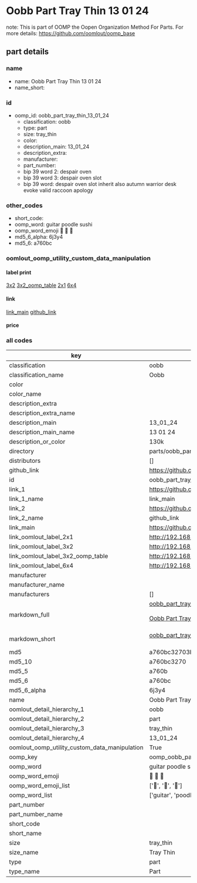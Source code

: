 # Oobb Part Tray Thin 13 01 24  

note: This is part of OOMP the Oopen Organization Method For Parts. For more details: https://github.com/oomlout/oomp_base

##  part details





### name
* name: Oobb Part Tray Thin 13 01 24
* name_short: 
### id
* oomp_id: oobb_part_tray_thin_13_01_24
  * classification: oobb
  * type: part
  * size: tray_thin
  * color: 
  * description_main: 13_01_24
  * description_extra: 
  * manufacturer: 
  * part_number: 
  * bip 39 word 2: despair oven
  * bip 39 word 3: despair oven slot
  * bip 39 word: despair oven slot inherit also autumn warrior desk evoke valid raccoon apology

### other_codes
* short_code: 
* oomp_word: guitar poodle sushi
* oomp_word_emoji :guitar: :poodle: :sushi:
* md5_6_alpha: 6j3y4
* md5_6: a760bc






### oomlout_oomp_utility_custom_data_manipulation
#### label print
[3x2](http://192.168.1.245:1112/?label=oomp%206j3y4)
[3x2_oomp_table](http://192.168.1.107:1112/?label=oomp%206j3y4)
[2x1](http://192.168.1.242:1112/?label=oomp%206j3y4)
[6x4](http://192.168.1.55:1112/?label=oomp%206j3y4)    

#### link

[link_main](https://github.com/oomlout/oomlout_oomp_current_version_messy/tree/main/parts/oobb_part_tray_thin_13_01_24) [github_link](https://github.com/oomlout/oomlout_oomp_part_src/tree/main/parts/oobb_part_tray_thin_13_01_24)                             

#### price







### all codes 
| key | value |  
| --- | --- |  
| classification | oobb |  
| classification_name | Oobb |  
| color |  |  
| color_name |  |  
| description_extra |  |  
| description_extra_name |  |  
| description_main | 13_01_24 |  
| description_main_name | 13 01 24 |  
| description_or_color | 130k |  
| directory | parts/oobb_part_tray_thin_13_01_24 |  
| distributors | [] |  
| github_link | https://github.com/oomlout/oomlout_oomp_part_src/tree/main/parts/oobb_part_tray_thin_13_01_24 |  
| id | oobb_part_tray_thin_13_01_24 |  
| link_1 | https://github.com/oomlout/oomlout_oomp_current_version_messy/tree/main/parts/oobb_part_tray_thin_13_01_24 |  
| link_1_name | link_main |  
| link_2 | https://github.com/oomlout/oomlout_oomp_part_src/tree/main/parts/oobb_part_tray_thin_13_01_24 |  
| link_2_name | github_link |  
| link_main | https://github.com/oomlout/oomlout_oomp_current_version_messy/tree/main/parts/oobb_part_tray_thin_13_01_24 |  
| link_oomlout_label_2x1 | http://192.168.1.242:1112/?label=oomp%206j3y4 |  
| link_oomlout_label_3x2 | http://192.168.1.245:1112/?label=oomp%206j3y4 |  
| link_oomlout_label_3x2_oomp_table | http://192.168.1.107:1112/?label=oomp%206j3y4 |  
| link_oomlout_label_6x4 | http://192.168.1.55:1112/?label=oomp%206j3y4 |  
| manufacturer |  |  
| manufacturer_name |  |  
| manufacturers | [] |  
| markdown_full | [oobb_part_tray_thin_13_01_24](https://github.com/oomlout/oomlout_oomp_current_version_messy/tree/main/parts/oobb_part_tray_thin_13_01_24)<br>[](https://github.com/oomlout/oomlout_oomp_current_version_messy/tree/main/parts/oobb_part_tray_thin_13_01_24)<br>[Oobb Part Tray Thin 13 01 24](https://github.com/oomlout/oomlout_oomp_current_version_messy/tree/main/parts/oobb_part_tray_thin_13_01_24)<br><br> |  
| markdown_short | [oobb_part_tray_thin_13_01_24](https://github.com/oomlout/oomlout_oomp_current_version_messy/tree/main/parts/oobb_part_tray_thin_13_01_24)<br><br> |  
| md5 | a760bc32703bfee83e83a73d982771e0 |  
| md5_10 | a760bc3270 |  
| md5_5 | a760b |  
| md5_6 | a760bc |  
| md5_6_alpha | 6j3y4 |  
| name | Oobb Part Tray Thin 13 01 24 |  
| oomlout_detail_hierarchy_1 | oobb |  
| oomlout_detail_hierarchy_2 | part |  
| oomlout_detail_hierarchy_3 | tray_thin |  
| oomlout_detail_hierarchy_4 | 13_01_24 |  
| oomlout_oomp_utility_custom_data_manipulation | True |  
| oomp_key | oomp_oobb_part_tray_thin_13_01_24 |  
| oomp_word | guitar poodle sushi |  
| oomp_word_emoji | :guitar: :poodle: :sushi: |  
| oomp_word_emoji_list | [':guitar:', ':poodle:', ':sushi:'] |  
| oomp_word_list | ['guitar', 'poodle', 'sushi'] |  
| part_number |  |  
| part_number_name |  |  
| short_code |  |  
| short_name |  |  
| size | tray_thin |  
| size_name | Tray Thin |  
| type | part |  
| type_name | Part |  
